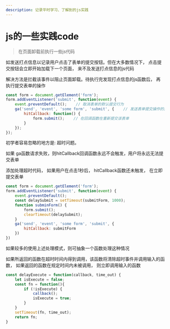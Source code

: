 ```yaml
---
description: 记录平时学习、了解到的js实践
---
```


# js的一些实践code

> 在页面卸载前执行一些js代码

如发送打点信息以记录用户点击了表单的提交按钮。但在大多数情况下， 点击提交按钮会立即开始加载下一个页面， 来不及发送打点信息的js代码

解决方法是拦截该事件以阻止页面卸载。待执行完发现打点信息的js函数后， 再执行提交表单的操作

```javascript
const form = document.getElement('form');
form.addEventListener('submit', function(event) {
    event.preventDefault();    // 取消表单的默认提交行为
    ga('send', 'event', 'some form', 'submit', {    // 发送表单提交操作的打点信息
        hitCallback: function() {
            form.submit();    // 在回调函数在重新提交该表单
        }
    });
});
```

初学者容易忽略的地方是: 超时问题。

如果 ga函数请求失败，则hitCallback回调函数永远不会触发，用户将永远无法提交表单

添加处理超时代码， 如果用户在点击1秒后， hitCallback函数还未触发， 在立即提交表单

```javascript
const form = document.getElement('form');
form.addEventListener('submit', function(event) {
    event.preventDefault();
    const delaySubmit = setTimeout(submitForm, 1000);
    function subminForm() {
        form.submit();
        clearTimeout(delaySubmit);
    }
    ga('send', 'event', 'some form', 'submit', {
        hitCallback: submitForm
    })
})
```

如果较多的使用上述处理模式，则可抽象一个函数处理这种情况

如果所返回的函数在超时时间内得到调用，该函数将清除超时事件并调用输入的函数， 如果返回的函数在规定时间内未被调用， 则立即调用输入的函数

```javascript
const delayExecute = function(callback, time_out) {
    let isExecute = false;
    const fn = function(){
        if (!isExecute) {
            callback();
            isExecute = true;
        }
    }
    setTimeout(fn, time_out);
    return fn;
}
```

